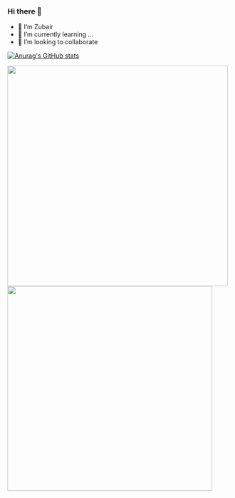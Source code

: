 ### Hi there 👋

- 🔭 I’m Zubair
- 🌱 I’m currently learning ...
- 👯 I’m looking to collaborate 

[![Anurag's GitHub stats](https://github-readme-stats.vercel.app/api?username=user2695)](https://github.com/anuraghazra/github-readme-stats)

<img width="495em" src="https://github-readme-stats.vercel.app/api/top-langs/?username=user2695&layout=compact&custom_title=Most used languages by LOCs">
<img width="460em"/>
<img width="460em" src="https://github-readme-streak-stats.herokuapp.com/?user=user2695&include_all_commits=true&hide_border=false"/>

